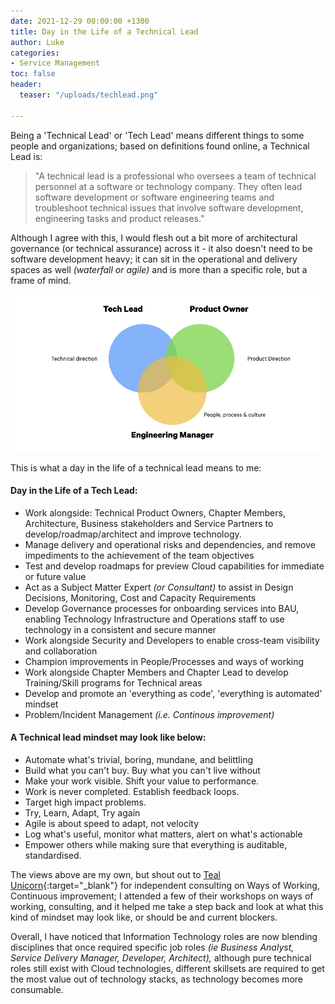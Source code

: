 ```yaml
---
date: 2021-12-29 00:00:00 +1300
title: Day in the Life of a Technical Lead
author: Luke
categories:
- Service Management
toc: false
header:
  teaser: "/uploads/techlead.png"

---
```

Being a 'Technical Lead' or 'Tech Lead' means different things to some people and organizations; based on definitions found online, a Technical Lead is:

> "A technical lead is a professional who oversees a team of technical personnel at a software or technology company. They often lead software development or software engineering teams and troubleshoot technical issues that involve software development, engineering tasks and product releases."

Although I agree with this, I would flesh out a bit more of architectural governance (or technical assurance) across it - it also doesn't need to be software development heavy; it can sit in the operational and delivery spaces as well _(waterfall or agile)_ and is more than a specific role, but a frame of mind.

![Tech Lead - Venn diagram](/uploads/techlead.png "Tech Lead - Venn diagram")

This is what a day in the life of a technical lead means to me:

#### Day in the Life of a Tech Lead:

* Work alongside: Technical Product Owners, Chapter Members, Architecture, Business stakeholders and Service Partners to develop/roadmap/architect and improve technology.
* Manage delivery and operational risks and dependencies, and remove impediments to the achievement of the team objectives
* Test and develop roadmaps for preview Cloud capabilities for immediate or future value
* Act as a Subject Matter Expert _(or Consultant)_ to assist in Design Decisions, Monitoring, Cost and Capacity Requirements
* Develop Governance processes for onboarding services into BAU, enabling Technology Infrastructure and Operations staff to use technology in a consistent and secure manner
* Work alongside Security and Developers to enable cross-team visibility and collaboration
* Champion improvements in People/Processes and ways of working
* Work alongside Chapter Members and Chapter Lead to develop Training/Skill programs for Technical areas
* Develop and promote an 'everything as code', 'everything is automated' mindset
* Problem/Incident Management _(i.e. Continous improvement)_

#### A Technical lead mindset may look like below:

* Automate what's trivial, boring, mundane, and belittling
* Build what you can't buy. Buy what you can't live without
* Make your work visible. Shift your value to performance.
* Work is never completed. Establish feedback loops.
* Target high impact problems.
* Try, Learn, Adapt, Try again
* Agile is about speed to adapt, not velocity
* Log what's useful, monitor what matters, alert on what's actionable
* Empower others while making sure that everything is auditable, standardised.

The views above are my own, but shout out to [Teal Unicorn](https://tealunicorn.com/ "Teal Unicorn"){:target="_blank"} for independent consulting on Ways of Working, Continuous improvement; I attended a few of their workshops on ways of working, consulting, and it helped me take a step back and look at what this kind of mindset may look like, or should be and current blockers.

Overall, I have noticed that Information Technology roles are now blending disciplines that once required specific job roles _(ie Business Analyst, Service Delivery Manager, Developer, Architect),_ although pure technical roles still exist with Cloud technologies, different skillsets are required to get the most value out of technology stacks, as technology becomes more consumable.